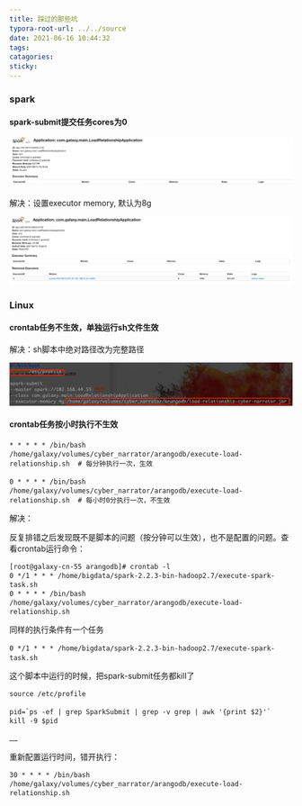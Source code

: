 ```yaml
---
title: 踩过的那些坑
typora-root-url: ../../source
date: 2021-06-16 10:44:32
tags:
catagories:
sticky:
---
```


### spark

#### spark-submit提交任务cores为0

![image-20210616104545792](/images/%E8%B8%A9%E8%BF%87%E7%9A%84%E9%82%A3%E4%BA%9B%E5%9D%91/image-20210616104545792.png)

解决：设置executor memory, 默认为8g

![image-20210616104650872](/images/%E8%B8%A9%E8%BF%87%E7%9A%84%E9%82%A3%E4%BA%9B%E5%9D%91/image-20210616104650872.png)

### Linux

#### crontab任务不生效，单独运行sh文件生效

解决：sh脚本中绝对路径改为完整路径

![image-20210616105616403](/images/%E8%B8%A9%E8%BF%87%E7%9A%84%E9%82%A3%E4%BA%9B%E5%9D%91/image-20210616105616403.png)

#### crontab任务按小时执行不生效

```shell
* * * * * /bin/bash /home/galaxy/volumes/cyber_narrator/arangodb/execute-load-relationship.sh  # 每分钟执行一次，生效

0 * * * * /bin/bash /home/galaxy/volumes/cyber_narrator/arangodb/execute-load-relationship.sh  # 每小时0分执行一次，不生效
```

解决：

反复排错之后发现既不是脚本的问题（按分钟可以生效），也不是配置的问题。查看crontab运行命令：

```shell
[root@galaxy-cn-55 arangodb]# crontab -l
0 */1 * * * /home/bigdata/spark-2.2.3-bin-hadoop2.7/execute-spark-task.sh
0 * * * * /bin/bash /home/galaxy/volumes/cyber_narrator/arangodb/execute-load-relationship.sh
```

同样的执行条件有一个任务

`0 */1 * * * /home/bigdata/spark-2.2.3-bin-hadoop2.7/execute-spark-task.sh`

这个脚本中运行的时候，把spark-submit任务都kill了

```shell
source /etc/profile

pid=`ps -ef | grep SparkSubmit | grep -v grep | awk '{print $2}'`
kill -9 $pid

……
```

重新配置运行时间，错开执行：

```
30 * * * * /bin/bash /home/galaxy/volumes/cyber_narrator/arangodb/execute-load-relationship.sh
```

